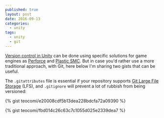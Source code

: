 ```yaml
---
published: true
layout: post
date: 2016-09-13
categories:
  - unity
tags:
  - unity
  - git
---
```


[Version control in Unity](https://docs.unity3d.com/Manual/VersionControl.html) can be done using specific solutions for game engines as [Perforce](https://www.perforce.com/downloads/helix) and [Plastic SMC](https://www.plasticscm.com/). But in case you'd rather use a more traditional approach, with Git, here below I'm sharing two gists that can be useful.

The `.gitattributes` file is essential if your repository supports [Git Large File Storage](https://git-lfs.github.com/) (LFS), and `.gitignore` will prevent a lot of rubbish from being versioned:

{% gist teocomi/e20008cdf5b13dea228bdcfa72a09390 %}

{% gist teocomi/fbd014c26c63c7c1055d025e2339dea7 %}
